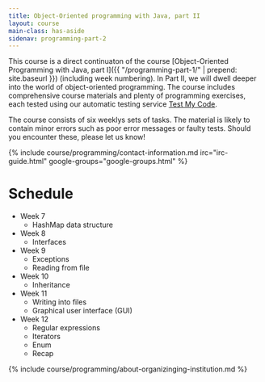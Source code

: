 ```yaml
---
title: Object-Oriented programming with Java, part II
layout: course
main-class: has-aside
sidenav: programming-part-2
---
```

This course is a direct continuaton of the course [Object-Oriented Programming with Java, part I]({{ "/programming-part-1/" | prepend: site.baseurl }}) (including week numbering). In Part II, we will dwell deeper into the world of object-oriented programming. The course includes comprehensive course materials and plenty of programming exercises, each tested using our automatic testing service [Test My Code](https://github.com/testmycode/tmc-server).

The course consists of six weeklys sets of tasks. The material is likely to contain minor errors such as poor error messages or faulty tests. Should you encounter these, please let us know!


{% include course/programming/contact-information.md irc="irc-guide.html" google-groups="google-groups.html" %}

# Schedule

- Week 7
	- HashMap data structure
- Week 8
	- Interfaces
- Week 9
	- Exceptions
	- Reading from file
- Week 10
	- Inheritance
- Week 11
	- Writing into files
	- Graphical user interface (GUI)
- Week 12
	- Regular expressions
	- Iterators
	- Enum
	- Recap

{% include course/programming/about-organizinging-institution.md %}